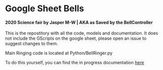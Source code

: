 # Google Sheet Bells
#### 2020 Science fair by Jasper M-W | AKA as Saved by the BellController

This is the repostitory with all the code, models and documentation. It does not include the GScripts on the google sheet, please open an issue to suggest changes to them.

Main Ringing code is located at Python/BellRinger.py

To do this yourself, you can find the in progress documentation [here](https://gsheetbells.readthedocs.io)
